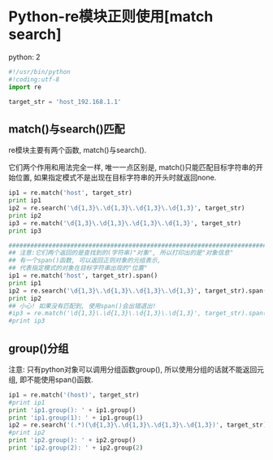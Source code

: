 # Python-re模块正则使用[match search]

python: 2

```py
#!/usr/bin/python
#!coding:utf-8
import re

target_str = 'host_192.168.1.1'
```

## match()与search()匹配

re模块主要有两个函数, match()与search().

它们两个作用和用法完全一样, 唯一一点区别是, match()只能匹配目标字符串的开始位置, 如果指定模式不是出现在目标字符串的开头时就返回none.

```py
ip1 = re.match('host', target_str)
print ip1
ip2 = re.search('\d{1,3}\.\d{1,3}\.\d{1,3}\.\d{1,3}', target_str)
print ip2
ip3 = re.match('\d{1,3}\.\d{1,3}\.\d{1,3}\.\d{1,3}', target_str)
print ip3

#######################################################################
## 注意:它们两个返回的是查找到的(字符串)"对象", 所以打印出的是"对象信息"
## 有一个span()函数, 可以返回正则对象的元组表示, 
## 代表指定模式的对象在目标字符串出现的"位置"
ip1 = re.match('host', target_str).span()
print ip1
ip2 = re.search('\d{1,3}\.\d{1,3}\.\d{1,3}\.\d{1,3}', target_str).span()
print ip2
## 小心! 如果没有匹配到, 使用span()会出错退出!
#ip3 = re.match('\d{1,3}\.\d{1,3}\.\d{1,3}\.\d{1,3}', target_str).span()
#print ip3
```

## group()分组

注意: 只有python对象可以调用分组函数group(), 所以使用分组的话就不能返回元组, 即不能使用span()函数.

```py
ip1 = re.match('(host)', target_str)
#print ip1
print 'ip1.group(): ' + ip1.group()
print 'ip1.group(1): ' + ip1.group(1)
ip2 = re.search('(.*)(\d{1,3}\.\d{1,3}\.\d{1,3}\.\d{1,3})', target_str)
#print ip2
print 'ip2.group(): ' + ip2.group()
print 'ip2.group(2): ' + ip2.group(2)
```
